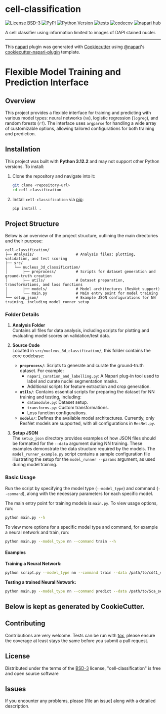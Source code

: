 # cell-classification

[![License BSD-3](https://img.shields.io/pypi/l/cell-classification.svg?color=green)](https://github.com/agreic/cell-classification/raw/main/LICENSE)
[![PyPI](https://img.shields.io/pypi/v/cell-classification.svg?color=green)](https://pypi.org/project/cell-classification)
[![Python Version](https://img.shields.io/pypi/pyversions/cell-classification.svg?color=green)](https://python.org)
[![tests](https://github.com/agreic/cell-classification/workflows/tests/badge.svg)](https://github.com/agreic/cell-classification/actions)
[![codecov](https://codecov.io/gh/agreic/cell-classification/branch/main/graph/badge.svg)](https://codecov.io/gh/agreic/cell-classification)
[![napari hub](https://img.shields.io/endpoint?url=https://api.napari-hub.org/shields/cell-classification)](https://napari-hub.org/plugins/cell-classification)

A cell classifier using information limited to images of DAPI stained nuclei.

----------------------------------

This [napari] plugin was generated with [Cookiecutter] using [@napari]'s [cookiecutter-napari-plugin] template.

<!--
Don't miss the full getting started guide to set up your new package:
https://github.com/napari/cookiecutter-napari-plugin#getting-started

and review the napari docs for plugin developers:
https://napari.org/stable/plugins/index.html
-->

# Flexible Model Training and Prediction Interface

## Overview

This project provides a flexible interface for training and predicting with various model types: neural networks (`nn`), logistic regression (`logreg`), and random forests (`rf`). The interface uses `argparse` for handling a wide array of customizable options, allowing tailored configurations for both training and prediction.

## Installation

This project was built with **Python 3.12.2** and may not support other Python versions. To install:

1. Clone the repository and navigate into it:
    ```bash
    git clone <repository-url>
    cd cell-classification
    ```

2. Install `cell-classification` via [pip]:
    ```bash
    pip install .
    ```

## Project Structure

Below is an overview of the project structure, outlining the main directories and their purpose:

```
cell-classification/
├── Analysis/                   # Analysis files: plotting, validation, and test scoring
├── src/
│   └── nucleus_3d_classification/
│       ├── preprocess/         # Scripts for dataset generation and ground-truth creation
│       ├── utils/              # Dataset preparation, transformations, and loss functions
│       ├── models/             # Model architectures (ResNet support)
│       └── main.py             # Main entry point for model training
└── setup_json/                 # Example JSON configurations for NN training, including model_runner setup
```

### Folder Details

1. **Analysis Folder**  
   Contains all files for data analysis, including scripts for plotting and evaluating model scores on validation/test data.

2. **Source Code**  
   Located in `src/nucleus_3d_classification/`, this folder contains the core codebase:
   - **`preprocess/`**: Scripts to generate and curate the ground-truth dataset. For example:
       - `napari_curation_and_labelling.py`: A Napari plug-in tool used to label and curate nuclei segmentation masks.
       - Additional scripts for feature extraction and crop generation.
   - **`utils/`**: Contains essential scripts for preparing the dataset for NN training and testing, including:
       - `datamodule.py`: Dataset setup.
       - `transforms.py`: Custom transformations.
       - Loss function configurations.
   - **`models/`**: Defines the available model architectures. Currently, only ResNet models are supported, with all configurations in `ResNet.py`.

3. **Setup JSON**  
   The `setup_json` directory provides examples of how JSON files should be formatted for the `--data` argument during NN training. These examples demonstrate the data structure required by the models. The `model_runner_example.py` script contains a sample configuration file illustrating the setup for the `model_runner --params` argument, as used during model training.

### Basic Usage

Run the script by specifying the model type (`--model_type`) and command (`--command`), along with the necessary parameters for each specific model.

The main entry point for training models is `main.py`. To view usage options, run:

```bash
python main.py --h
```

To view more options for a specific model type and command, for example a neural network and train, run:

```bash
python main.py --model_type nn --command train --h
```

#### Examples

**Training a Neural Network:**

```bash
python script.py --model_type nn --command train --data /path/to/cd41_setup.json --data_module CustomDataModule --model_class ResNet50 --max_epochs 20
```

**Testing a trained Neural Network:**

```bash
python main.py --model_type nn --command predict --data /path/to/Sca_setup.json --model_class ResNet50 --batch_size 4 --enable_progress_bar --data_module CustomDataModule --model_file /path/to/Sca1_best-f1_score-epoch=87-val_f1=0.34.ckpt --stage test --save_dir /cluster/project/schroeder/AG/CD41/results/predictions/sca1/
```


## Below is kept as generated by CookieCutter.

## Contributing

Contributions are very welcome. Tests can be run with [tox], please ensure
the coverage at least stays the same before you submit a pull request.

## License

Distributed under the terms of the [BSD-3] license,
"cell-classification" is free and open source software

## Issues

If you encounter any problems, please [file an issue] along with a detailed description.

[napari]: https://github.com/napari/napari
[Cookiecutter]: https://github.com/audreyr/cookiecutter
[@napari]: https://github.com/napari
[MIT]: http://opensource.org/licenses/MIT
[BSD-3]: http://opensource.org/licenses/BSD-3-Clause
[GNU GPL v3.0]: http://www.gnu.org/licenses/gpl-3.0.txt
[GNU LGPL v3.0]: http://www.gnu.org/licenses/lgpl-3.0.txt
[Apache Software License 2.0]: http://www.apache.org/licenses/LICENSE-2.0
[Mozilla Public License 2.0]: https://www.mozilla.org/media/MPL/2.0/index.txt
[cookiecutter-napari-plugin]: https://github.com/napari/cookiecutter-napari-plugin

[napari]: https://github.com/napari/napari
[tox]: https://tox.readthedocs.io/en/latest/
[pip]: https://pypi.org/project/pip/
[PyPI]: https://pypi.org/
